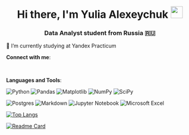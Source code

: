 <h1 align="center">Hi there, I'm Yulia Alexeychuk</a> 
<img src="https://github.com/blackcater/blackcater/raw/main/images/Hi.gif" height="32"/></h1>
<h3 align="center">Data Analyst student from Russia 🇷🇺</h3>

🌱 I’m currently studying at Yandex Practicum

**Connect with me**:

<a href="https://www.linkedin.com/in/yulia-alexeychuk-108963230/"><img src="https://img.shields.io/badge/linkedin-%230077B5.svg?style=for-the-badge&logo=linkedin&logoColor=white" alt=""></a>
<a href="t.me/yalexeychuk"><img src="https://img.shields.io/badge/Telegram-2CA5E0?style=for-the-badge&logo=telegram&logoColor=white" alt=""></a>

**Languages and Tools**:

![Python](https://img.shields.io/badge/python-3670A0?style=for-the-badge&logo=python&logoColor=ffdd54)
![Pandas](https://img.shields.io/badge/pandas-%23150458.svg?style=for-the-badge&logo=pandas&logoColor=white)
![Matplotlib](https://img.shields.io/badge/Matplotlib-%23ffffff.svg?style=for-the-badge&logo=Matplotlib&logoColor=black)
![NumPy](https://img.shields.io/badge/numpy-%23013243.svg?style=for-the-badge&logo=numpy&logoColor=white)
![SciPy](https://img.shields.io/badge/SciPy-%230C55A5.svg?style=for-the-badge&logo=scipy&logoColor=%white)

![Postgres](https://img.shields.io/badge/postgres-%23316192.svg?style=for-the-badge&logo=postgresql&logoColor=white)
![Markdown](https://img.shields.io/badge/markdown-%23000000.svg?style=for-the-badge&logo=markdown&logoColor=white)
![Jupyter Notebook](https://img.shields.io/badge/jupyter-%23FA0F00.svg?style=for-the-badge&logo=jupyter&logoColor=white)
![Microsoft Excel](https://img.shields.io/badge/Microsoft_Excel-217346?style=for-the-badge&logo=microsoft-excel&logoColor=white)


 [![Top Langs](https://github-readme-stats.vercel.app/api/top-langs/?username=yulia-alexeychuk&layout=compact)](https://github.com/anuraghazra/github-readme-stats)

 [![Readme Card](https://github-readme-stats.vercel.app/api/pin/?username=yulia-alexeychuk&repo=yandex_practicum)](https://github.com/anuraghazra/github-readme-stats)
